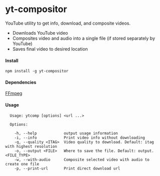 # yt-compositor
YouTube utility to get info, download, and composite videos.
 * Downloads YouTube video
 * Composites video and audio into a single file (if stored separately by YouTube)
 * Saves final video to desired location

#### Install
`npm install -g yt-compositor`

#### Dependencies
[FFmpeg](https://www.ffmpeg.org/)

#### Usage
```
  Usage: ytcomp [options] <url ...>

  Options:

    -h, --help            output usage information
    -i, --info            Print video info without downloading
    -q, --quality <ITAG>  Video quality to download. Default: itag with highest resolution
    -o, --output <FILE>   Where to save the file. Default: output.<FILE_TYPE>
    -w, --with-audio      Composite selected video with audio to create one file
    -p, --print-url       Print direct download url
```
